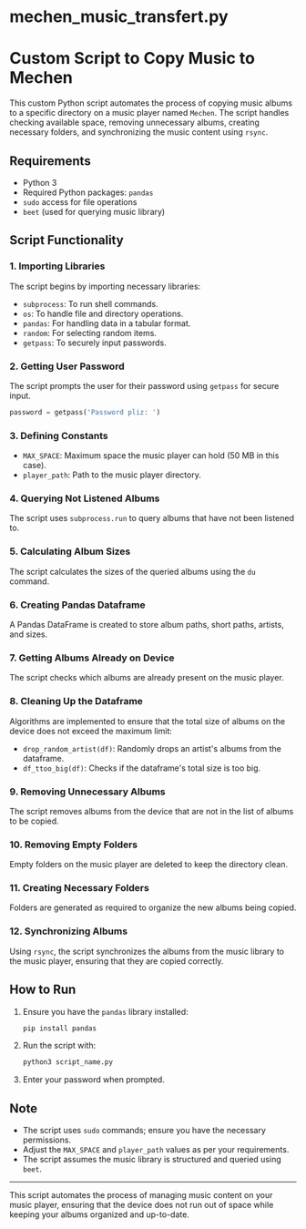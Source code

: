 # mechen_music_transfert.py

# Custom Script to Copy Music to Mechen

This custom Python script automates the process of copying music albums to a specific directory on a music player named `Mechen`. The script handles checking available space, removing unnecessary albums, creating necessary folders, and synchronizing the music content using `rsync`.

## Requirements

- Python 3
- Required Python packages: `pandas`
- `sudo` access for file operations
- `beet` (used for querying music library)

## Script Functionality

### 1. Importing Libraries
The script begins by importing necessary libraries:
- `subprocess`: To run shell commands.
- `os`: To handle file and directory operations.
- `pandas`: For handling data in a tabular format.
- `random`: For selecting random items.
- `getpass`: To securely input passwords.

### 2. Getting User Password
The script prompts the user for their password using `getpass` for secure input.

```python
password = getpass('Password pliz: ')
```

### 3. Defining Constants
- `MAX_SPACE`: Maximum space the music player can hold (50 MB in this case).
- `player_path`: Path to the music player directory.

### 4. Querying Not Listened Albums
The script uses `subprocess.run` to query albums that have not been listened to.

### 5. Calculating Album Sizes
The script calculates the sizes of the queried albums using the `du` command.

### 6. Creating Pandas Dataframe
A Pandas DataFrame is created to store album paths, short paths, artists, and sizes.

### 7. Getting Albums Already on Device
The script checks which albums are already present on the music player.

### 8. Cleaning Up the Dataframe
Algorithms are implemented to ensure that the total size of albums on the device does not exceed the maximum limit:
- `drop_random_artist(df)`: Randomly drops an artist's albums from the dataframe.
- `df_ttoo_big(df)`: Checks if the dataframe's total size is too big.

### 9. Removing Unnecessary Albums
The script removes albums from the device that are not in the list of albums to be copied.

### 10. Removing Empty Folders
Empty folders on the music player are deleted to keep the directory clean.

### 11. Creating Necessary Folders
Folders are generated as required to organize the new albums being copied.

### 12. Synchronizing Albums
Using `rsync`, the script synchronizes the albums from the music library to the music player, ensuring that they are copied correctly.

## How to Run

1. Ensure you have the `pandas` library installed:
   ```sh
   pip install pandas
   ```

2. Run the script with:
   ```sh
   python3 script_name.py
   ```

3. Enter your password when prompted.

## Note

- The script uses `sudo` commands; ensure you have the necessary permissions.
- Adjust the `MAX_SPACE` and `player_path` values as per your requirements.
- The script assumes the music library is structured and queried using `beet`.

---

This script automates the process of managing music content on your music player, ensuring that the device does not run out of space while keeping your albums organized and up-to-date.
